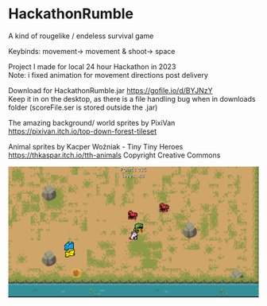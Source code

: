 # HackathonRumble
A kind of rougelike / endeless survival game

Keybinds:  movement-> movement &  shoot-> space  

Project I made for local 24 hour Hackathon in 2023\
Note: i fixed animation for movement directions post delivery

Download for HackathonRumble.jar https://gofile.io/d/BYJNzY \
Keep it in on the desktop, as there is a file handling bug when in downloads folder (scoreFile.ser is stored outside the .jar)

The amazing background/ world sprites by PixiVan\
https://pixivan.itch.io/top-down-forest-tileset

Animal sprites by Kacper Woźniak - Tiny Tiny Heroes\
https://thkaspar.itch.io/tth-animals
Copyright Creative Commons

![Damn, cant fint the gameplay screenshot](https://github.com/OlavPL/HackathonRumble/blob/master/assets/ThumbnailHackathonrumble.PNG)

